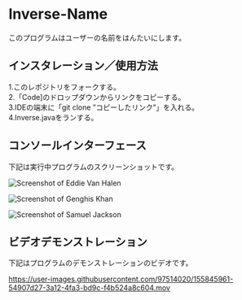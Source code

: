 # Inverse-Name
このプログラムはユーザーの名前をはんたいにします。

## インスタレーション／使用方法
1.このレポジトリをフォークする。<br>
2.「Code]のドロップダウンからリンクをコピーする。<br>
3.IDEの端末に「git clone ”コピーしたリンク”」を入れる。<br>
4.Inverse.javaをランする。

## コンソールインターフェース
下記は実行中プログラムのスクリーンショットです。

![Screenshot of Eddie Van Halen](https://user-images.githubusercontent.com/97514020/154066050-ac983134-ac94-44f6-807c-93a9ec56cf32.png)

![Screenshot of Genghis Khan](https://user-images.githubusercontent.com/97514020/154066555-5aa5b93f-2dca-470a-b702-ce359c8e592b.png)

![Screenshot of Samuel Jackson](https://user-images.githubusercontent.com/97514020/154066186-306d3e80-027a-4949-87be-c38ce1b22f87.png)

## ビデオデモンストレーション
下記はプログラムのデモンストレーションのビデオです。

https://user-images.githubusercontent.com/97514020/155845961-54907d27-3a12-4fa3-bd9c-f4b524a8c604.mov